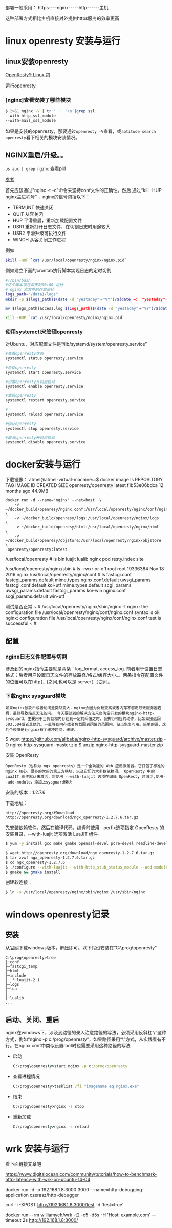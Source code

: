 
部署一般采用： https----nginx-----http------主机

这种部署方式相比主机直接对外提供https服务的效率更高

# linux openresty 安装与运行

## linux安装openresty

[OpenResty® Linux 包](http://openresty.org/cn/linux-packages.html)

[运行openresty](http://openresty.org/cn/getting-started.html)

### [nginx]查看安装了哪些模块

```sh
$ 2>&1 nginx -V | tr ' '  '\n'|grep ssl
--with-http_ssl_module
--with-mail_ssl_module
```

如果是安装的openresty，那要通过`openresty -V`查看，或`aptitude search openresty`看下相关的模块安装情况。

## NGINX重启/升级。。

`ps aux | grep nginx` 查看pid

[参考](https://www.cnblogs.com/wushuaishuai/p/9315611.html)

首先应该通过"nginx -t -c"命令来坚持conf文件的正确性。然后 通过“kill -HUP nginx主进程号” ，nginx的信号包括以下：
- TERM,INT 快速关闭
- QUIT 从容关闭
- HUP  平滑重启，重新加载配置文件
- USR1  重新打开日志文件，在切割日志时用途较大
- USR2  平滑升级可执行文件
- WINCH  从容关闭工作进程

例如

```sh
$kill -HUP `cat /usr/local/openresty/nginx/nginx.pid`
```

例如建立下面的crontab执行脚本实现日志的定时切割

```sh
#!/bin/bash
#这个脚本须在每天的00:00 运行
# nginx 志文件的存放珞径
logs_path="/data1/logs"
mkdir -p ${logs_path}$(date -d "yestaday"＋"%Y")/${date -d  "yestaday"＋"%m"}/ 

mv $(logs_path}access.log ${1ogs_path}$(date -d "yestaday"＋"%Y")/$(date -d "yestaday"＋"%m")/access_$(date -d "yestaday"＋"%Y%m%d").log

kill -HUP `cat /usr/local/openresty/nginx/nginx.pid`
```

### 使用systemctl来管理openresty

对Ubuntu，对应配置文件是“/lib/systemd/system/openresty.service”

```sh
#查看openresty状态
systemctl status openresty.service

#启动openresty
systemctl start openresty.service

#设置openresty开机自启动
systemctl enable openresty.service

#重启openresty
systemctl restart openresty.service

#
systemctl reload openresty.service

#停止openresty
systemctl stop openresty.service

#取消openresty开机自启动
systemctl disable openresty.service
```


#  docker安装与运行

下载镜像：
atmel@atmel-virtual-machine:~$ docker image ls
REPOSITORY            TAG                 IMAGE ID            CREATED             SIZE
openresty/openresty   latest              f1b53e06bdca        12 months ago       44.9MB

```shell
docker run -d --name="nginx" --net=host  \
    -v ~/docker_build/openresy/nginx.conf:/usr/local/openresty/nginx/conf/nginx.conf    \
    -v ~/docker_build/openresy/logs:/usr/local/openresty/nginx/logs    \
    -v ~/docker_build/openresy/html:/usr/local/openresty/nginx/html    \
    -v ~/docker_build/openresy/objstore:/usr/local/openresty/nginx/objstore    \
 openresty/openresty:latest
```

/usr/local/openresty # ls
bin          luajit       lualib       nginx        pod          resty.index  site

/usr/local/openresty/nginx/sbin # ls
-rwxr-xr-x    1 root     root      19336384 Nov 18  2016 nginx
/usr/local/openresty/nginx/conf # ls
fastcgi.conf            fastcgi_params.default  mime.types              nginx.conf.default      uwsgi_params
fastcgi.conf.default    koi-utf                 mime.types.default      scgi_params             uwsgi_params.default
fastcgi_params          koi-win                 nginx.conf              scgi_params.default     win-utf

测试是否正常
~ # /usr/local/openresty/nginx/sbin/nginx -t
nginx: the configuration file /usr/local/openresty/nginx/conf/nginx.conf syntax is ok
nginx: configuration file /usr/local/openresty/nginx/conf/nginx.conf test is successful
~ #

## 配置

### nginx日志文件配置与切割

涉及到的nginx指令主要就是两条：log_format, access_log. 前者用于设置日志格式；后者用户设置日志文件的存放路径/格式/缓存大小。。两条指令在配置文件的位置可以在http{...}之间,也可以是 server{...}之间。


### 下载nginx sysguard模块

    如果nginx被攻击或者访问量突然变大，nginx会因为负载变高或者内存不够用导致服务器宕机，最终导致站点无法访问。 今天要谈到的解决方法来自淘宝开发的模块nginx-http-sysguard，主要用于当负载和内存达到一定的阀值之时，会执行相应的动作，比如直接返回503,504或者其他的。一直等到内存或者负载回到阀值的范围内，站点恢复可用。简单的说，这几个模块是让nginx有个缓冲时间，缓缓。

$ wget https://github.com/alibaba/nginx-http-sysguard/archive/master.zip -O nginx-http-sysguard-master.zip
$ unzip nginx-http-sysguard-master.zip

安装 OpenResty

    OpenResty（也称为 ngx_openresty）是一个全功能的 Web 应用服务器。它打包了标准的 Nginx 核心，很多的常用的第三方模块，以及它们的大多数依赖项。 OpenResty 中的 LuaJIT 组件默认未激活，需使用 --with-luajit 选项在编译 OpenResty 时激活,使用--add-module，添加上sysguard模块

安装的版本：1.2.7.6

下载地址：

    http://openresty.org/#Download
    http://openresty.org/download/ngx_openresty-1.2.7.6.tar.gz

先安装依赖软件，然后在编译代码，编译时使用--perfix选项指定 OpenResty 的安装目录，--with-luajit 选项激活 LuaJIT 组件。

```sh
$ yum -y install gcc make gmake openssl-devel pcre-devel readline-devel zlib-devel

$ wget http://openresty.org/download/ngx_openresty-1.2.7.6.tar.gz
$ tar zvxf ngx_openresty-1.2.7.6.tar.gz
$ cd ngx_openresty-1.2.7.6
$ ./configure --with-luajit --with-http_stub_status_module --add-module=/opt/nginx-http-sysguard-master/
$ gmake && gmake install
```

创建软连接：

```sh
$ ln -s /usr/local/openresty/nginx/sbin/nginx /usr/sbin/nginx
```

# windows openresty记录

## 安装

从[官网](http://openresty.org/cn/download.html)下载windows版本，解压即可。以下假设安装在“C:\prog\openresty”

```text
C:\prog\openresty>tree
├─conf
├─fastcgi_temp
├─html
├─include
│  └─luajit-2.1
├─logs
├─lua
│  
├─lualib
...

```

## 启动、关闭、重启

  nginx在windows下，涉及到路径的录入注意路径的写法，必须采用反斜杠“/”这种方式，例如“nginx -p c:/prog/openresty”，如果路径采用“\\”方式，从实践看有不行。在nginx.conf中类似设置root时也需要采用这种路径的写法

- 启动

    ```cmd
    C:\prog\openresty>start nginx -p c:/prog/openresty
    ```

- 查看进程情况

    ```cmd
    C:\prog\openresty>tasklist /fi "imagename eq nginx.exe"
    ```

- 结束

    ```cmd
    C:\prog\openresty>nginx -s stop
    ```

- 重新加载

    ```cmd
    C:\prog\openresty>nginx -s reload
    ```


# wrk 安装与运行

看下面链接文章吧

https://www.digitalocean.com/community/tutorials/how-to-benchmark-http-latency-with-wrk-on-ubuntu-14-04

docker run -d -p 192.168.1.8:3000:3000 --name=http-debugging-application czerasz/http-debugger

curl -i -XPOST http://192.168.1.8:3000/test -d 'test=true'

docker run --rm williamyeh/wrk -t2 -c5 -d5s -H 'Host: example.com' --timeout 2s http://192.168.1.8:3000/


